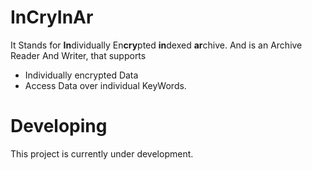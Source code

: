 # InCryInAr
It Stands for **In**dividually En**cry**pted **in**dexed **ar**chive. And is an Archive Reader And Writer, that supports
  * Individually encrypted Data
  * Access Data over individual KeyWords.
  
# Developing 
This project is currently under development.
